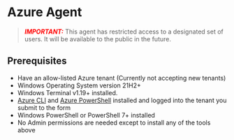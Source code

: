 # Azure Agent

> <span style="color:red">**_IMPORTANT:_** </span>This agent has restricted access to a designated
> set of users. It will be available to the public in
the future.

## Prerequisites

- Have an allow-listed Azure tenant (Currently not accepting new tenants)
- Windows Operating System version 21H2+
- Windows Terminal v1.19+ installed.
- [Azure CLI](https://docs.microsoft.com/cli/azure/install-azure-cli) and [Azure PowerShell](https://learn.microsoft.com/powershell/azure/install-azps-windows) installed and logged into the tenant you submit to
the form
- Windows PowerShell or PowerShell 7+ installed
- No Admin permissions are needed except to install any of the tools above

